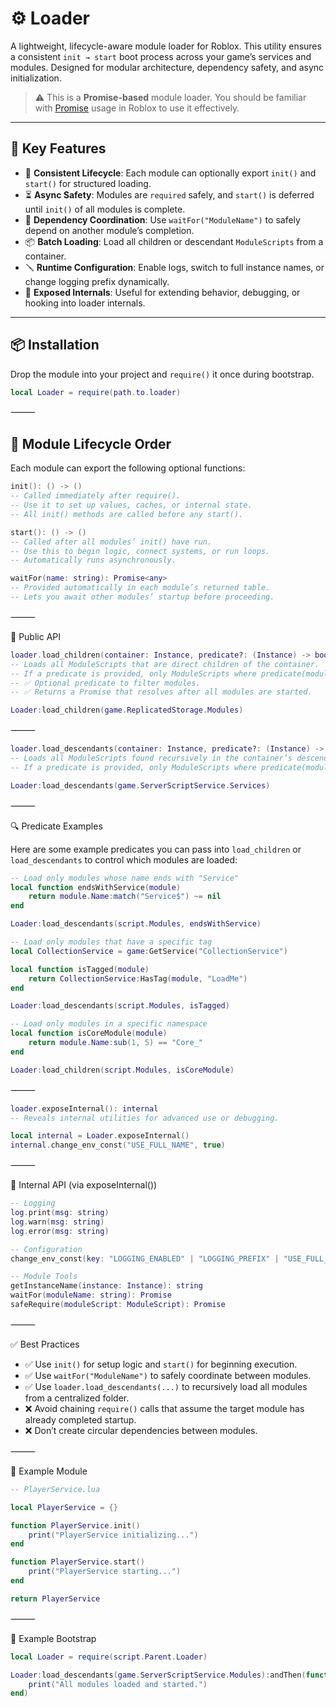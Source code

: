 # ⚙️ Loader

A lightweight, lifecycle-aware module loader for Roblox. This utility ensures a consistent `init → start` boot process across your game’s services and modules. Designed for modular architecture, dependency safety, and async initialization.

> ⚠️ This is a **Promise-based** module loader. You should be familiar with [Promise](https://roblox.github.io/promises/) usage in Roblox to use it effectively.

---

## 🚀 Key Features

- 🔁 **Consistent Lifecycle**: Each module can optionally export `init()` and `start()` for structured loading.
- ⏳ **Async Safety**: Modules are `required` safely, and `start()` is deferred until `init()` of all modules is complete.
- 🧩 **Dependency Coordination**: Use `waitFor("ModuleName")` to safely depend on another module’s completion.
- 📦 **Batch Loading**: Load all children or descendant `ModuleScripts` from a container.
- 🪛 **Runtime Configuration**: Enable logs, switch to full instance names, or change logging prefix dynamically.
- 🧪 **Exposed Internals**: Useful for extending behavior, debugging, or hooking into loader internals.

---

## 📦 Installation

Drop the module into your project and `require()` it once during bootstrap.

```lua
local Loader = require(path.to.loader)
```

⸻

## 📜 Module Lifecycle Order

Each module can export the following optional functions:

```lua
init(): () -> ()
-- Called immediately after require().
-- Use it to set up values, caches, or internal state.
-- All init() methods are called before any start().
```

```lua
start(): () -> ()
-- Called after all modules’ init() have run.
-- Use this to begin logic, connect systems, or run loops.
-- Automatically runs asynchronously.
```

```lua
waitFor(name: string): Promise<any>
-- Provided automatically in each module’s returned table.
-- Lets you await other modules’ startup before proceeding.
```

⸻

🧩 Public API

```lua
loader.load_children(container: Instance, predicate?: (Instance) -> boolean): Promise<boolean>
-- Loads all ModuleScripts that are direct children of the container.
-- If a predicate is provided, only ModuleScripts where predicate(module) == true will be loaded.
-- ✅ Optional predicate to filter modules.
-- ✅ Returns a Promise that resolves after all modules are started.
```

```lua
Loader:load_children(game.ReplicatedStorage.Modules)
```

⸻

```lua
loader.load_descendants(container: Instance, predicate?: (Instance) -> boolean): Promise<boolean>
-- Loads all ModuleScripts found recursively in the container’s descendants.
-- If a predicate is provided, only ModuleScripts where predicate(module) == true will be loaded.
```

```lua
Loader:load_descendants(game.ServerScriptService.Services)
```

⸻

🔍 Predicate Examples

Here are some example predicates you can pass into `load_children` or `load_descendants` to control which modules are loaded:

```lua
-- Load only modules whose name ends with "Service"
local function endsWithService(module)
    return module.Name:match("Service$") ~= nil
end

Loader:load_descendants(script.Modules, endsWithService)
```

```lua
-- Load only modules that have a specific tag
local CollectionService = game:GetService("CollectionService")

local function isTagged(module)
    return CollectionService:HasTag(module, "LoadMe")
end

Loader:load_descendants(script.Modules, isTagged)
```

```lua
-- Load only modules in a specific namespace
local function isCoreModule(module)
    return module.Name:sub(1, 5) == "Core_"
end

Loader:load_children(script.Modules, isCoreModule)
```

⸻

```lua
loader.exposeInternal(): internal
-- Reveals internal utilities for advanced use or debugging.
```

```lua
local internal = Loader.exposeInternal()
internal.change_env_const("USE_FULL_NAME", true)
```

⸻

🔧 Internal API (via exposeInternal())

```lua
-- Logging
log.print(msg: string)
log.warn(msg: string)
log.error(msg: string)
```

```lua
-- Configuration
change_env_const(key: "LOGGING_ENABLED" | "LOGGING_PREFIX" | "USE_FULL_NAME", value: any)
```

```lua
-- Module Tools
getInstanceName(instance: Instance): string
waitFor(moduleName: string): Promise
safeRequire(moduleScript: ModuleScript): Promise
```

⸻

✅ Best Practices

- ✅ Use `init()` for setup logic and `start()` for beginning execution.
- ✅ Use `waitFor("ModuleName")` to safely coordinate between modules.
- ✅ Use `loader.load_descendants(...)` to recursively load all modules from a centralized folder.
- ❌ Avoid chaining `require()` calls that assume the target module has already completed startup.
- ❌ Don’t create circular dependencies between modules.

⸻

📁 Example Module

```lua
-- PlayerService.lua

local PlayerService = {}

function PlayerService.init()
    print("PlayerService initializing...")
end

function PlayerService.start()
    print("PlayerService starting...")
end

return PlayerService
```

⸻

🧪 Example Bootstrap

```lua
local Loader = require(script.Parent.Loader)

Loader:load_descendants(game.ServerScriptService.Modules):andThen(function()
    print("All modules loaded and started.")
end)
```
